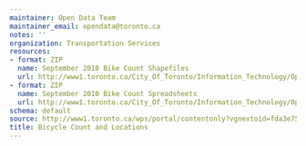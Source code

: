 ```yaml
---
maintainer: Open Data Team
maintainer_email: opendata@toronto.ca
notes: ''
organization: Transportation Services
resources:
- format: ZIP
  name: September 2010 Bike Count Shapefiles
  url: http://www1.toronto.ca/City_Of_Toronto/Information_Technology/Open_Data/Data_Sets/Assets/Files/Bike_Count_Shapefiles.zip
- format: ZIP
  name: September 2010 Bike Count Spreadsheets
  url: http://www1.toronto.ca/City_Of_Toronto/Information_Technology/Open_Data/Data_Sets/Assets/Files/Bike_Count_Spreadsheets.zip
schema: default
source: http://www1.toronto.ca/wps/portal/contentonly?vgnextoid=fda3e75423b0d210VgnVCM1000003dd60f89RCRD&vgnextchannel=1a66e03bb8d1e310VgnVCM10000071d60f89RCRD
title: Bicycle Count and Locations
---
```

